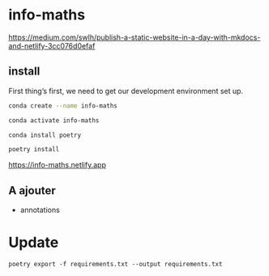 # info-maths
 
https://medium.com/swlh/publish-a-static-website-in-a-day-with-mkdocs-and-netlify-3cc076d0efaf



## install

First thing’s first, we need to get our development environment set up. 

```bash
conda create --name info-maths
```

```bash
conda activate info-maths
```

```bash
conda install poetry
```

```bash
poetry install
```

https://info-maths.netlify.app

## A ajouter

- annotations

# Update

```
poetry export -f requirements.txt --output requirements.txt
```
